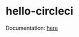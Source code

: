 # hello-circleci
Documentation: <a href="https://docs.google.com/document/d/1r9PhJDGI3G5VquD_YgDsaCVGT413u0rSbu9j65TBbTQ/edit?usp=sharing">here</a>
